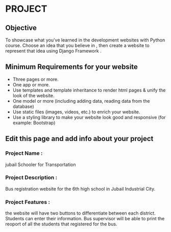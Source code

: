# PROJECT

## Objective
To showcase what you've learned in the development websites with Python course. Choose an idea that you believe in , then create a website to represent that idea using Django Framework . 

## Minimum Requirements for your website
- Three pages or more.
- One app or more.
- Use templates and template inheritance to render html pages &  unify the look of the website.
- One model or more (including adding data, reading data from the database)
- Use static files (images, videos, etc.) to enrich your website. 
- Use a styling library to make your website look good and responsive (for example: Bootstrap)


## Edit this page and add info about your project 

### Project Name : 
jubail Schooler for Transportation 


### Project Description :
Bus registration website for the 6th high school in Jubail Industrial City.

### Project Features :
the website will have two buttons to differentiate between each district. 
Students can enter their information. 
Bus supervisor will be able to print the reoport of all the students that registered for the bus.
